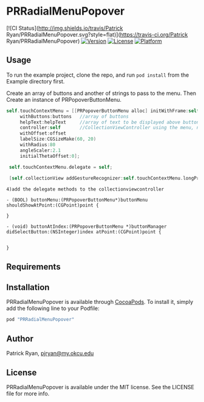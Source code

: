 # PRRadialMenuPopover

[![CI Status](http://img.shields.io/travis/Patrick Ryan/PRRadialMenuPopover.svg?style=flat)](https://travis-ci.org/Patrick Ryan/PRRadialMenuPopover)
[![Version](https://img.shields.io/cocoapods/v/PRRadialMenuPopover.svg?style=flat)](http://cocoapods.org/pods/PRRadialMenuPopover)
[![License](https://img.shields.io/cocoapods/l/PRRadialMenuPopover.svg?style=flat)](http://cocoapods.org/pods/PRRadialMenuPopover)
[![Platform](https://img.shields.io/cocoapods/p/PRRadialMenuPopover.svg?style=flat)](http://cocoapods.org/pods/PRRadialMenuPopover)

## Usage

To run the example project, clone the repo, and run `pod install` from the Example directory first.

    
    
Create an array of buttons and another of strings to pass to the menu. Then Create an instance of PRPopoverButtonMenu.
    
   ```Objective-C
   self.touchContextMenu = [[PRPopoverButtonMenu alloc] initWithFrame:self.collectionView.frame
        withButtons:buttons   //array of buttons  
        helpText:helpText     //array of text to be displayed above buttons
        controller:self       //CollectionViewController using the menu, needed to translate coords
        withOffset:offset       
        labelSize:CGSizeMake(60, 20)    
        withRadius:80       
        angleScaler:2.1     
        initialThetaOffset:0];  

    self.touchContextMenu.delegate = self;
    
    [self.collectionView addGestureRecognizer:self.touchContextMenu.longPressReconizer];
   ```
   
    4)add the delegate methods to the collectionviewcontroller
    
    - (BOOL) buttonMenu:(PRPopoverButtonMenu*)buttonMenu shouldShowAtPoint:(CGPoint)point {

    }

    - (void) buttonAtIndex:(PRPopoverButtonMenu *)buttonManager didSelectButton:(NSInteger)index atPoint:(CGPoint)point {
    

    }
    
## Requirements

## Installation

PRRadialMenuPopover is available through [CocoaPods](http://cocoapods.org). To install
it, simply add the following line to your Podfile:

```ruby
pod "PRRadialMenuPopover"
```

## Author

Patrick Ryan, pjryan@my.okcu.edu

## License

PRRadialMenuPopover is available under the MIT license. See the LICENSE file for more info.
